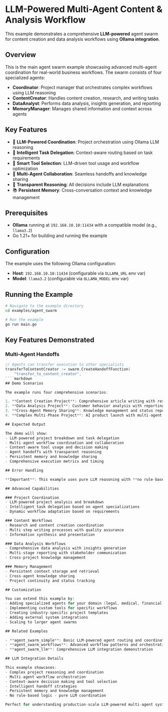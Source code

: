 # LLM-Powered Multi-Agent Content & Analysis Workflow

This example demonstrates a comprehensive **LLM-powered** agent swarm for content creation and data analysis workflows using **Ollama integration**.

## Overview

This is the main agent swarm example showcasing advanced multi-agent coordination for real-world business workflows. The swarm consists of four specialized agents:

- **Coordinator**: Project manager that orchestrates complex workflows using LLM reasoning
- **ContentCreator**: Handles content creation, research, and writing tasks
- **DataAnalyst**: Performs data analysis, insights generation, and reporting
- **MemoryManager**: Manages shared information and context across agents

## Key Features

- 🧠 **LLM-Powered Coordination**: Project orchestration using Ollama LLM reasoning
- 🎯 **Intelligent Task Delegation**: Context-aware routing based on task requirements
- 🔧 **Smart Tool Selection**: LLM-driven tool usage and workflow optimization
- 🔄 **Multi-Agent Collaboration**: Seamless handoffs and knowledge sharing
- 💭 **Transparent Reasoning**: All decisions include LLM explanations
- 📚 **Persistent Memory**: Cross-conversation context and knowledge management

## Prerequisites

- **Ollama** running at `192.168.10.10:11434` with a compatible model (e.g., `llama3.2`)
- Go 1.21+ for building and running the example

## Configuration

The example uses the following Ollama configuration:
- **Host**: `192.168.10.10:11434` (configurable via `OLLAMA_URL` env var)
- **Model**: `llama3.2` (configurable via `OLLAMA_MODEL` env var)

## Running the Example

```bash
# Navigate to the example directory
cd examples/agent_swarm

# Run the example
go run main.go
```

## Key Features Demonstrated

### Multi-Agent Handoffs
```go
// Agents can transfer execution to other specialists
transferToContentCreator := swarm.CreateHandoffFunction(
    "transfer_to_content_creator",
````markdown
## Demo Scenarios

The example runs four comprehensive scenarios:

1. **Content Creation Project**: Comprehensive article writing with research coordination
2. **Data Analysis Project**: Customer behavior analysis with reporting workflow
3. **Cross-Agent Memory Sharing**: Knowledge management and status reporting
4. **Complex Multi-Phase Project**: AI product launch with multi-agent coordination

## Expected Output

The demo will show:
- LLM-powered project breakdown and task delegation
- Multi-agent workflow coordination and collaboration
- Context-aware tool usage and decision making
- Agent handoffs with transparent reasoning
- Persistent memory and knowledge sharing
- Comprehensive execution metrics and timing

## Error Handling

**Important**: This example uses pure LLM reasoning with **no rule-based fallback**. If Ollama is unavailable or the LLM fails, the example will error out as intended.

## Advanced Capabilities

### Project Coordination
- LLM-powered project analysis and breakdown
- Intelligent task delegation based on agent specializations
- Dynamic workflow adaptation based on requirements

### Content Workflows
- Research and content creation coordination
- Multi-step writing processes with quality assurance
- Information synthesis and presentation

### Data Analysis Workflows  
- Comprehensive data analysis with insights generation
- Multi-stage reporting with stakeholder communication
- Cross-project knowledge management

### Memory Management
- Persistent context storage and retrieval
- Cross-agent knowledge sharing
- Project continuity and status tracking

## Customization

You can extend this example by:
- Adding specialized agents for your domain (legal, medical, financial, etc.)
- Implementing custom tools for specific workflows
- Creating industry-specific project templates
- Adding external system integrations
- Scaling to larger agent swarms

## Related Examples

- **agent_swarm_simple**: Basic LLM-powered agent routing and coordination
- **agent_swarm_workflows**: Advanced workflow patterns and orchestration
- **agent_swarm_llm**: Comprehensive LLM integration demonstration

## LLM Integration Details

This example showcases:
- Complex project reasoning and coordination
- Multi-agent workflow orchestration
- Context-aware decision making and tool selection
- Intelligent handoff strategies
- Persistent memory and knowledge management
- No rule-based logic - pure LLM coordination

Perfect for understanding production-scale LLM-powered multi-agent systems!
```
